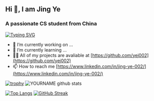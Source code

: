 ## Hi 👋, I am Jing Ye
### A passionate CS student from China
[![Typing SVG](https://readme-typing-svg.herokuapp.com?font=Brush+Script+MT&size=35&color=9919FF&background=F9D3FF85&vCenter=true&lines=Welcome+to+my+GitHub+Portfolio;++%E2%99%AA(%EF%BD%A5%CF%89%EF%BD%A5)%EF%BE%89+Thank+you)](https://git.io/typing-svg)

- 🔭 I’m currently working on ...
- 🌱 I’m currently learning ...
- 👨‍💻 All of my projects are avaliable at [https://github.com/yej002](https://github.com/yej002)
- 📫 How to reach me [https://www.linkedin.com/in/jing-ye-002/](https://www.linkedin.com/in/jing-ye-002/)

[![trophy](https://github-profile-trophy.vercel.app/?username=yej002)](https://github.com/ryo-ma/github-profile-trophy)
![YOURNAME github stats](https://github-readme-stats.vercel.app/api?username=yej002&show_icons=true&hide_border=true)

[![Top Langs](https://github-readme-stats.vercel.app/api/top-langs/?username=yej002&layout=compact)](https://github.com/anuraghazra/github-readme-stats)
[![GitHub Streak](https://github-readme-streak-stats.herokuapp.com/?user=yej002)](https://git.io/streak-stats)



